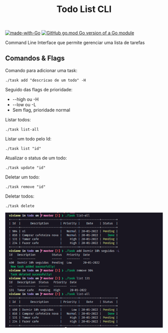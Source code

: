 <div align="center">
      <h1>Todo List CLI</h1> </br>
</div>

 [![made-with-Go](https://img.shields.io/badge/Made%20with-Go-1f425f.svg)](http://golang.org) [![GitHub go.mod Go version of a Go module](https://img.shields.io/github/go-mod/go-version/gomods/athens.svg)](https://github.com/gomods/athens)


Command Line Interface que permite gerenciar uma lista de tarefas

## Comandos & Flags

Comando para adicionar uma task:

~~~shell
./task add "descricao de um todo" -H
~~~

Seguido das flags de prioridade:
- --high ou -H
- --low ou -L
- Sem flag, prioridade normal

Listar todos:

~~~shell
./task list-all
~~~

Listar um todo pelo Id:
~~~shell
./task list "id"
~~~

Atualizar o status de um todo:
~~~shell
./task update "id"
~~~


Deletar um todo:
~~~shell
./task remove "id"
~~~

Deletar todos:
~~~shell
./task delete
~~~

![](./todoCli.png)